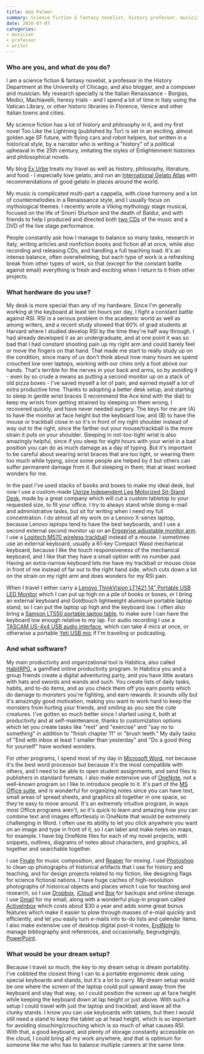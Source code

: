 ```yaml
---
title: Ada Palmer
summary: Science fiction & fantasy novelist, history professor, musician
date: 2016-07-07
categories:
- musician
- professor
- writer
---
```


### Who are you, and what do you do?

I am a science fiction & fantasy novelist, a professor in the History Department at the University of Chicago, and also blogger, and a composer and musician. My research specialty is the Italian Renaissance - Borgias, Medici, Machiavelli, heresy trials - and I spend a lot of time in Italy using the Vatican Library, or other historic libraries in Florence, Venice and other Italian towns and cities.

My science fiction has a lot of history and philosophy in it, and my first novel Too Like the Lightning (published by Tor) is set in an exciting, almost golden age SF future, with flying cars and robot helpers, but written in a historical style, by a narrator who is writing a "history" of a political upheaval in the 25th century, imitating the styles of Enlightenment histories and philosophical novels.

My blog [Ex Urbe](http://www.exurbe.com/ "Ada's weblog.") treats my travel as well as history, philosophy, literature, and food - I especially love gelato, and run an [International Gelato Atlas](http://www.exurbe.com/?page_id=2428 "Ada's gelato atlas post.") with recommendations of good gelato in places around the world.

My music is complicated multi-part a cappella, with close harmony and a lot of countermelodies in a Renaissance style, and I usually focus on mythological themes. I recently wrote a Viking mythology stage musical, focused on the life of Snorri Sturlson and the death of Baldur, and with friends to help I produced and directed both [two CDs](https://sassafrass.bandcamp.com/ "Ada's a capella music on Bandcamp.") of the music and a DVD of the live stage performance.

People constantly ask how I manage to balance so many tasks, research in Italy, writing articles and nonfiction books and fiction all at once, while also recording and releasing CDs, and handling a full teaching load. It's an intense balance, often overwhelming, but each type of work is a refreshing break from other types of work, so that (except for the constant battle against email) everything is fresh and exciting when I return to it from other projects.

### What hardware do you use?

My desk is more special than any of my hardware. Since I'm generally working at the keyboard at least ten hours per day, I fight a constant battle against RSI. RSI is a serious problem in the academic world as well as among writers, and a recent study showed that 60% of grad students at Harvard where I studied develop RSI by the time they're half way through. I had already developed it as an undergraduate, and at one point it was so bad that I had constant shooting pain up my right arm and could barely feel or move the fingers on that hand. That made me start to really study up on the condition, since many of us don't think about how many hours we spend crouched low over laptops, working with our chins only a foot above our hands. That's terrible for the nerves in your back and arms, so by avoiding it - even by so crude a means as putting a second monitor up on a stack of old pizza boxes - I've saved myself a lot of pain, and earned myself a lot of extra productive time. Thanks to adopting a better desk setup, and starting to sleep in gentle wrist braces (I recommend the Ace kind with the dial) to keep my wrists from getting strained by sleeping on them wrong, I recovered quickly, and have never needed surgery. The keys for me are (A) to have the monitor at face height but the keyboard low, and (B) to have the mouse or trackball close in so it's in front of my right shoulder instead of way out to the right, since the farther out your mouse/trackball is the more strain it puts on your shoulder. Sleeping in not-too-tight wrist is also amazingly helpful, since if you sleep for eight hours with your wrist in a bad position you can do as much damage as a day of typing. But it's important to be careful about wearing wrist braces that are too tight, or wearing them too much while typing, since some people are helped by it but others can suffer permanent damage from it. But sleeping in them, that at least worked wonders for me.

In the past I've used stacks of books and boxes to make my ideal desk, but now I use a custom-made [Uprize Independent Leg Motorized Sit-Stand Desk][up-1000], made by a great company which will cut a custom tabletop to your requested size, to fit your office. I try to always stand while doing e-mail and administrative tasks, but sit for writing when I need my full concentration. I do almost all my work on a Lenovo X-series laptop, because Lenovo laptops tend to have the best keyboards, and I use a second external second monitor up on an [Ergoprise adjustable monitor arm][tru-ss100]. I use a [Logitech M570 wireless trackball][wireless-trackball-m570] instead of a mouse. I sometimes use an external keyboard, usually a 61-key Compact Wasd mechanical keyboard, because I like the touch responsiveness of the mechanical keyboard, and I like that they have a small option with no number pad. Having an extra-narrow keyboard lets me have my trackball or mouse close in front of me instead of far out to the right hand side, which cuts down a lot on the strain on my right arm and does wonders for my RSI pain.

When I travel I either carry a [Lenovo ThinkVision LT1421 14" Portable USB LED Monitor][thinkvision-lt1421] which I can put up high on a pile of books or boxes, or I bring an external keyboard and Goldtouch lightweight aluminum portable laptop stand, so I can put the laptop up high and the keyboard low. I often also bring a [Samson LTS50 portable laptop table][lts50], to make sure I can have the keyboard low enough relative to my lap. For audio recording I use a [TASCAM US-4x4 USB audio interface][us-4x4], which can take 4 mics at once, or otherwise a portable [Yeti USB mic][yeti] if I'm traveling or podcasting.

### And what software?

My main productivity and organizational tool is Habitica, also called [HabitRPG][], a gamified online productivity program. In Habitica you and a group friends create a digital adventuring party, and you have little avatars with hats and swords and wands and such. You create lists of daily tasks, habits, and to-do items, and as you check them off you earn points which do damage to monsters you're fighting, and earn rewards. It sounds silly but it's amazingly good motivation, making you want to work hard to keep the monsters from hurting your friends, and smiling as you see the cute creatures. I've gotten so much better since I started using it, both at productivity and at self-maintenance, thanks to customization options which let you create tasks like "rest" and "exercise" and "say no to something" in addition to "finish chapter 11" or "brush teeth." My daily tasks of "End with inbox at least 1 smaller than yesterday" and "Do a good thing for yourself" have worked wonders.

For other programs, I spend most of my day in [Microsoft Word][word], not because it's the best word processor but because it's the most compatible with others, and I need to be able to open student assignments, and send files to publishers in standard formats. I also make extensive use of [OneNote][], not a well-known program so I like to introduce people to it. It's part of the [MS Office suite][office], and is wonderful for organizing notes since you can have text, small areas of spread sheets, and graphics all together in one space, so they're easy to move around. It's an extremely intuitive program, in ways most Office programs aren't, so it's quick to learn and amazing how you can combine text and images effortlessly in OneNote that would be extremely challenging in Word. I often use its ability to let you click anywhere you want on an image and type in front of it, so I can label and make notes on maps, for example. I have big OneNote files for each of my novel projects, with snippets, outlines, diagrams of notes about characters, and graphics, all together and searchable together.

I use [Finale][] for music composition, and [Reaper][] for mixing. I use [Photoshop][] to clean up photographs of historical artifacts that I use for history and teaching, and for design projects related to my fiction, like designing flags for science fictional nations. I have huge caches of high-resolution photographs of historical objects and places which I use for teaching and research, so I use [Dropbox][], [iCloud][] and [Box][] for backups and online storage. I use [Gmail][] for my email, along with a wonderful plug-in program called [ActiveInbox][] which costs about $30 a year and adds some great bonus features which make it easier to plow through masses of e-mail quickly and efficiently, and let you easily turn e-mails into to-do lists and calendar items. I also make extensive use of desktop digital post-it notes, [EndNote][] to manage bibliography and references, and occasionally, begrudgingly, [PowerPoint][].

### What would be your dream setup?

Because I travel so much, the key to my dream setup is dream portability. I've cobbled the closest thing I can to a portable ergonomic desk using special keyboards and stands, but it's a lot to carry. My dream setup would be one where the screen of the laptop could pull upward away from the keyboard and stay that way, so I could position the screen up at face height while keeping the keyboard down at lap height or just above. With such a setup I could travel with just the laptop and trackball, and leave all the clunky stands. I know you can use keyboards with tablets, but then I would still need a stand to keep the tablet up at head height, which is so important for avoiding slouching/crouching which is so much of what causes RSI. With that, a good keyboard, and plenty of storage constantly accessible on the cloud, I could bring all my work anywhere, and that is optimum for someone like me who has to balance multiple careers at the same time.

[activeinbox]: https://www.activeinboxhq.com/ "A Gmail tool to help control email."
[box]: https://www.box.com/ "A syncing and storage service."
[dropbox]: https://www.dropbox.com/ "Online syncing and storage."
[endnote]: https://endnote.com/ "Reference and bibliography software."
[finale]: https://www.finalemusic.com/products/finale/ "Music notation software."
[gmail]: https://mail.google.com/mail/ "Web-based email."
[habitrpg]: https://habitica.com/static/front "A productivity game."
[icloud]: https://www.apple.com/icloud/ "A cloud service."
[lts50]: http://www.samash.com/lts50-laptop-stand--slts50xxx? "A tripod-based laptop stand."
[office]: https://products.office.com/en-us/home "An office productivity suite."
[onenote]: https://www.onenote.com/ "Synced notes software (part of Office)."
[photoshop]: https://www.adobe.com/products/photoshop.html "A bitmap image editor."
[powerpoint]: https://products.office.com/en-us/powerpoint "Presentation software."
[reaper]: https://www.reaper.fm/ "A software digital audio workstation."
[thinkvision-lt1421]: https://support.lenovo.com/us/en/documents/pd015702 "A 14 inch portable monitor."
[tru-ss100]: https://www.ergoprise.com/ergoprise-zuma-sit-to-stand-tru-ss100-single-monitor-arm/ "A monitor arm."
[up-1000]: http://www.uprisedesk.com/uprise-independent-leg-standing-desk/ "A standing desk."
[us-4x4]: https://tascam.com/product/us-4x4/ "A USB audio interface."
[wireless-trackball-m570]: https://www.logitech.com/en-us/product/wireless-trackball-m570 "A wireless trackball."
[word]: https://products.office.com/en-us/word "A document editor."
[yeti]: http://bluemic.com/yeti/ "A USB microphone."
